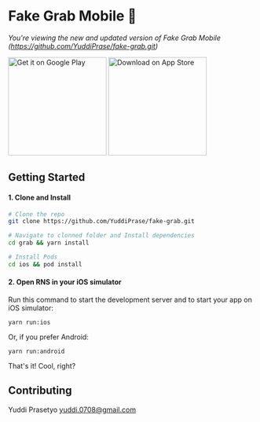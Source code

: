 # Fake Grab Mobile 🚀

*You're viewing the new and updated version of Fake Grab Mobile (https://github.com/YuddiPrase/fake-grab.git)*


<a href='https://play.google.com/store/apps/details?id=com.grab'><img width="200" alt='Get it on Google Play' src='https://play.google.com/intl/en_us/badges/images/generic/en_badge_web_generic.png'/></a>
<a href='https://play.google.com/store/apps/details?id=com.grab'><img width="200" alt='Download on App Store' src='https://i.imgur.com/7IxtMV0.png'/></a>

## Getting Started

#### 1. Clone and Install

```bash
# Clone the repo
git clone https://github.com/YuddiPrase/fake-grab.git

# Navigate to clonned folder and Install dependencies
cd grab && yarn install

# Install Pods
cd ios && pod install
```

#### 2. Open RNS in your iOS simulator

Run this command to start the development server and to start your app on iOS simulator:
```
yarn run:ios
```

Or, if you prefer Android:
```
yarn run:android
```

That's it! Cool, right?


## Contributing

Yuddi Prasetyo
yuddi.0708@gmail.com
